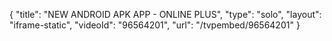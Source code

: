 {
    "title": "NEW ANDROID APK APP - ONLINE PLUS",
    "type": "solo",
    "layout": "iframe-static",
    "videoId": "96564201",
    "url": "\/tvpembed\/96564201"
}